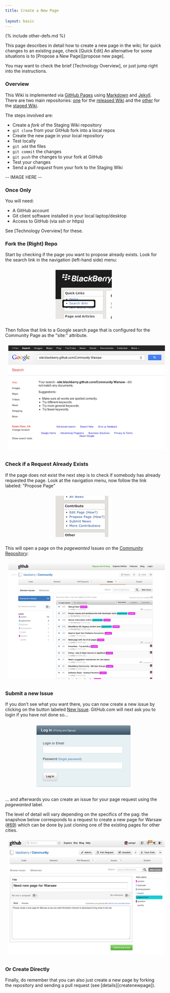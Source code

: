 ```yaml
---
title: Create a New Page

layout: basic
---
```

{% include other-defs.md %}

This page describes in detail how to create a new page in the wiki;
for quick changes to an existing page, check [Quick Edit]
An alternative for some situations is to [Propose a New Page][propose new page].

You may want to check the brief [Technology Overview], or just jump right into the instructions.

### Overview

This Wiki is implemented via [GitHub Pages](http://help.github.com/pages/)
using [Markdown](http://daringfireball.net/projects/markdown/)
and [Jekyll](http://github.com/mojombo/jekyll/).
There are two main repositories: [one](http://github.com/blackberry/Community)
for the [released Wiki](http://blackberry.github.com/Community)
and the [other](http://github.com/blackberry-community/Community)
for the [staged Wiki](http://blackberry-community.github.com/Community).

The steps involved are:
* Create a _fork_ of the Staging Wiki repository
* `git clone` from your GitHub fork into a local repos
* Create the new page in your local repository
* Test locally
* `git add` the files
* `git commit` the changes
* `git push` the changes to your fork at GitHub
* Test your changes
* Send a _pull request_ from your fork to the Staging Wiki

-- IMAGE HERE --

### Once Only

You will need:
* A GitHub account
* Git client software installed in your local laptop/desktop
* Access to GitHub (via ssh or https)

See [Technology Overview] for these.

### Fork the (Right) Repo



Start by checking if the page you want to propose already exists.  Look for the search link in the
navigation (left-hand side) menu:

<p style="text-align: center; margin:0px"><img src="images/NavigationMenu-Search.png" style="margin:10px;"/></p>

Then follow that link to a Google search page
that is configured for the Community Page as the "site:" attribute.

<p style="text-align: center; margin:0px"><img src="images/SearchWiki.png" style="margin:10px;"/></p>

### Check if a Request Already Exists

If the page does not exist the next step is to check if somebody has already requested the page.
Look at the navigation menu, now follow the link labeled: "Propose Page"

<p style="text-align: center; margin:0px"><img src="images/NavigationMenu-NewPage.png" style="margin:10px;"/></p>

This will open a page on the _pagewanted_ Issues on the [Community Repository](https://github.com/blackberry/Community/issues?labels=pagewanted&milestone=&state=):

<p style="text-align: center; margin:0px"><img src="images/CommunityIssues.png" style="margin:10px;"/></p>

### Submit a new Issue

If you don't see what you want there, you can now create a new issue by clicking on the button labeled
<a href="https://github.com/blackberry/Community/issues/new">New Issue</a>.
GitHub.com will next ask you to login if you have not done so...

<p style="text-align: center; margin:0px"><img src="images/GitHubLogin.png" style="margin:10px;"/></p>

... and afterwards you can create an issue for your page request using the _pagewanted_ label.

The level of detail will vary depending on the specifics of the pag:
the snapshow below corresponds to a request to create a new page for Warsaw (<a href="https://github.com/blackberry/Community/issues/69">#69</a>)
which can be done by just cloning one of the existing pages for other cities.

<p style="text-align: center; margin:0px"><img src="images/WarsawPage.png" style="margin:10px;"/></p>

### Or Create Directly

Finally, do remember that you can also just create a new page by forking the repository and sending a pull request (see
[details][createnewpage]).
